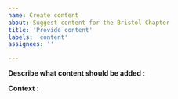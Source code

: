 ```yaml
---
name: Create content
about: Suggest content for the Bristol Chapter
title: 'Provide content'
labels: 'content'
assignees: ''

---
```


**Describe what content should be added** :  
<!-- Describe below what content should be added -->

**Context** :  
<!-- Add below any other context or screenshots about this change request -->
